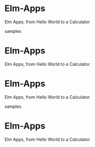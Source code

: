 # Elm-Apps
Elm Apps, from Hello World to a Calculator

samples

# Elm-Apps
Elm Apps, from Hello World to a Calculator

# Elm-Apps
Elm Apps, from Hello World to a Calculator

samples

# Elm-Apps
Elm Apps, from Hello World to a Calculator




